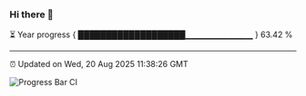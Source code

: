 ### Hi there 👋

⏳ Year progress { ███████████████████▁▁▁▁▁▁▁▁▁▁▁ } 63.42 %

---

⏰ Updated on Wed, 20 Aug 2025 11:38:26 GMT

![Progress Bar CI](https://github.com/IshwaranRudhara/GIT-ACTION/workflows/Progress%20Bar%20CI/badge.svg)
